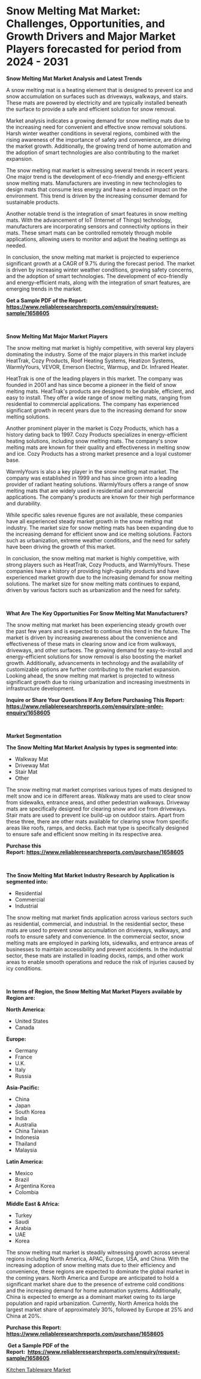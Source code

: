 <p><h1>Snow Melting Mat Market: Challenges, Opportunities, and Growth Drivers and Major Market Players forecasted for period from 2024 - 2031</h1></p><p><strong>Snow Melting Mat Market Analysis and Latest Trends</strong></p>
<p><p>A snow melting mat is a heating element that is designed to prevent ice and snow accumulation on surfaces such as driveways, walkways, and stairs. These mats are powered by electricity and are typically installed beneath the surface to provide a safe and efficient solution for snow removal.</p><p>Market analysis indicates a growing demand for snow melting mats due to the increasing need for convenient and effective snow removal solutions. Harsh winter weather conditions in several regions, combined with the rising awareness of the importance of safety and convenience, are driving the market growth. Additionally, the growing trend of home automation and the adoption of smart technologies are also contributing to the market expansion.</p><p>The snow melting mat market is witnessing several trends in recent years. One major trend is the development of eco-friendly and energy-efficient snow melting mats. Manufacturers are investing in new technologies to design mats that consume less energy and have a reduced impact on the environment. This trend is driven by the increasing consumer demand for sustainable products.</p><p>Another notable trend is the integration of smart features in snow melting mats. With the advancement of IoT (Internet of Things) technology, manufacturers are incorporating sensors and connectivity options in their mats. These smart mats can be controlled remotely through mobile applications, allowing users to monitor and adjust the heating settings as needed.</p><p>In conclusion, the snow melting mat market is projected to experience significant growth at a CAGR of 9.7% during the forecast period. The market is driven by increasing winter weather conditions, growing safety concerns, and the adoption of smart technologies. The development of eco-friendly and energy-efficient mats, along with the integration of smart features, are emerging trends in the market.</p></p>
<p><strong>Get a Sample PDF of the Report:&nbsp; <a href="https://www.reliableresearchreports.com/enquiry/request-sample/1658605">https://www.reliableresearchreports.com/enquiry/request-sample/1658605</a></strong></p>
<p>&nbsp;</p>
<p><strong>Snow Melting Mat Major Market Players</strong></p>
<p><p>The snow melting mat market is highly competitive, with several key players dominating the industry. Some of the major players in this market include HeatTrak, Cozy Products, Roof Heating Systems, Heatizon Systems, WarmlyYours, VEVOR, Emerson Electric, Warmup, and Dr. Infrared Heater.</p><p>HeatTrak is one of the leading players in this market. The company was founded in 2001 and has since become a pioneer in the field of snow melting mats. HeatTrak's products are designed to be durable, efficient, and easy to install. They offer a wide range of snow melting mats, ranging from residential to commercial applications. The company has experienced significant growth in recent years due to the increasing demand for snow melting solutions.</p><p>Another prominent player in the market is Cozy Products, which has a history dating back to 1997. Cozy Products specializes in energy-efficient heating solutions, including snow melting mats. The company's snow melting mats are known for their quality and effectiveness in melting snow and ice. Cozy Products has a strong market presence and a loyal customer base.</p><p>WarmlyYours is also a key player in the snow melting mat market. The company was established in 1999 and has since grown into a leading provider of radiant heating solutions. WarmlyYours offers a range of snow melting mats that are widely used in residential and commercial applications. The company's products are known for their high performance and durability.</p><p>While specific sales revenue figures are not available, these companies have all experienced steady market growth in the snow melting mat industry. The market size for snow melting mats has been expanding due to the increasing demand for efficient snow and ice melting solutions. Factors such as urbanization, extreme weather conditions, and the need for safety have been driving the growth of this market.</p><p>In conclusion, the snow melting mat market is highly competitive, with strong players such as HeatTrak, Cozy Products, and WarmlyYours. These companies have a history of providing high-quality products and have experienced market growth due to the increasing demand for snow melting solutions. The market size for snow melting mats continues to expand, driven by various factors such as urbanization and the need for safety.</p></p>
<p>&nbsp;</p>
<p><strong>What Are The Key Opportunities For Snow Melting Mat Manufacturers?</strong></p>
<p><p>The snow melting mat market has been experiencing steady growth over the past few years and is expected to continue this trend in the future. The market is driven by increasing awareness about the convenience and effectiveness of these mats in clearing snow and ice from walkways, driveways, and other surfaces. The growing demand for easy-to-install and energy-efficient solutions for snow removal is also boosting the market growth. Additionally, advancements in technology and the availability of customizable options are further contributing to the market expansion. Looking ahead, the snow melting mat market is projected to witness significant growth due to rising urbanization and increasing investments in infrastructure development.</p></p>
<p><strong>Inquire or Share Your Questions If Any Before Purchasing This Report: <a href="https://www.reliableresearchreports.com/enquiry/pre-order-enquiry/1658605">https://www.reliableresearchreports.com/enquiry/pre-order-enquiry/1658605</a></strong></p>
<p>&nbsp;</p>
<p><strong>Market Segmentation</strong></p>
<p><strong>The Snow Melting Mat Market Analysis by types is segmented into:</strong></p>
<p><ul><li>Walkway Mat</li><li>Driveway Mat</li><li>Stair Mat</li><li>Other</li></ul></p>
<p><p>The snow melting mat market comprises various types of mats designed to melt snow and ice in different areas. Walkway mats are used to clear snow from sidewalks, entrance areas, and other pedestrian walkways. Driveway mats are specifically designed for clearing snow and ice from driveways. Stair mats are used to prevent ice build-up on outdoor stairs. Apart from these three, there are other mats available for clearing snow from specific areas like roofs, ramps, and decks. Each mat type is specifically designed to ensure safe and efficient snow melting in its respective area.</p></p>
<p><strong>Purchase this Report:&nbsp;<a href="https://www.reliableresearchreports.com/purchase/1658605">https://www.reliableresearchreports.com/purchase/1658605</a></strong></p>
<p>&nbsp;</p>
<p><strong>The Snow Melting Mat Market Industry Research by Application is segmented into:</strong></p>
<p><ul><li>Residential</li><li>Commercial</li><li>Industrial</li></ul></p>
<p><p>The snow melting mat market finds application across various sectors such as residential, commercial, and industrial. In the residential sector, these mats are used to prevent snow accumulation on driveways, walkways, and roofs to ensure safety and convenience. In the commercial sector, snow melting mats are employed in parking lots, sidewalks, and entrance areas of businesses to maintain accessibility and prevent accidents. In the industrial sector, these mats are installed in loading docks, ramps, and other work areas to enable smooth operations and reduce the risk of injuries caused by icy conditions.</p></p>
<p>&nbsp;</p>
<p><strong>In terms of Region, the Snow Melting Mat Market Players available by Region are:</strong></p>
<p>
    <p> <strong> North America: </strong>
        <ul>
            <li>United States</li>
            <li>Canada</li>
        </ul>
        </p> 
    <p> <strong> Europe: </strong>
        <ul>
            <li>Germany</li>
            <li>France</li>
            <li>U.K.</li>
            <li>Italy</li>
            <li>Russia</li>
        </ul>
        </p> 
    <p> <strong> Asia-Pacific: </strong>
        <ul>
            <li>China</li>
            <li>Japan</li>
            <li>South Korea</li>
            <li>India</li>
            <li>Australia</li>
            <li>China Taiwan</li>
            <li>Indonesia</li>
            <li>Thailand</li>
            <li>Malaysia</li>
        </ul>
        </p> 
    <p> <strong> Latin America: </strong>
        <ul>
            <li>Mexico</li>
            <li>Brazil</li>
            <li>Argentina Korea</li>
            <li>Colombia</li>
        </ul>
        </p> 
    <p> <strong> Middle East & Africa: </strong>
        <ul>
            <li>Turkey</li>
            <li>Saudi</li>
            <li>Arabia</li>
            <li>UAE</li>
            <li>Korea</li>
        </ul>
    </p>
    </p>
<p><p>The snow melting mat market is steadily witnessing growth across several regions including North America, APAC, Europe, USA, and China. With the increasing adoption of snow melting mats due to their efficiency and convenience, these regions are expected to dominate the global market in the coming years. North America and Europe are anticipated to hold a significant market share due to the presence of extreme cold conditions and the increasing demand for home automation systems. Additionally, China is expected to emerge as a dominant market owing to its large population and rapid urbanization. Currently, North America holds the largest market share of approximately 30%, followed by Europe at 25% and China at 20%.</p></p>
<p><strong>Purchase this Report: <a href="https://www.reliableresearchreports.com/purchase/1658605">https://www.reliableresearchreports.com/purchase/1658605</a></strong></p>
<p>&nbsp;<strong>Get a Sample PDF of the Report:&nbsp;&nbsp;<a href="https://www.reliableresearchreports.com/enquiry/request-sample/1658605">https://www.reliableresearchreports.com/enquiry/request-sample/1658605</a></strong></p>
<p><strong></strong></p>
<p><p><a href="https://github.com/CliffMedina6/Market-Research-Report-List-2/blob/main/kitchen-tableware-market.md">Kitchen Tableware Market</a></p></p>